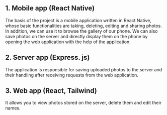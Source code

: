 ## 1. Mobile app (React Native)
The basis of the project is a mobile application written in React Native, whose basic functionalities are taking, deleting, editing and sharing photos. In addition, we can use it to browse the gallery of our phone. We can also save photos on the server and directly display them on the phone by opening the web application with the help of the application.

## 2. Server app (Express. js)
The application is responsible for saving uploaded photos to the server and their handling after receiving requests from the web application.

## 3. Web app (React, Tailwind)
It allows you to view photos stored on the server, delete them and edit their names.


